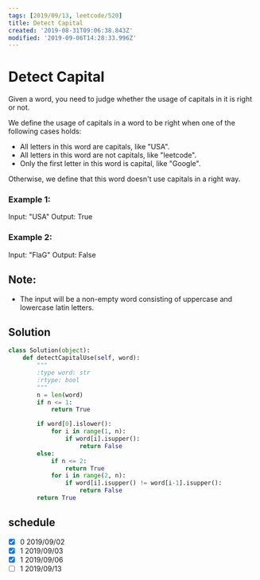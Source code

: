 ```yaml
---
tags: [2019/09/13, leetcode/520]
title: Detect Capital
created: '2019-08-31T09:06:38.843Z'
modified: '2019-09-06T14:28:33.996Z'
---
```


# Detect Capital

Given a word, you need to judge whether the usage of capitals in it is right or not.

We define the usage of capitals in a word to be right when one of the following cases holds:

* All letters in this word are capitals, like "USA".
* All letters in this word are not capitals, like "leetcode".
* Only the first letter in this word is capital, like "Google".

Otherwise, we define that this word doesn't use capitals in a right way.


### Example 1:

Input: "USA"
Output: True


### Example 2:

Input: "FlaG"
Output: False


## Note:

* The input will be a non-empty word consisting of uppercase and lowercase latin letters.


## Solution

```python
class Solution(object):
    def detectCapitalUse(self, word):
        """
        :type word: str
        :rtype: bool
        """
        n = len(word)
        if n <= 1:
            return True

        if word[0].islower():
            for i in range(1, n):
                if word[i].isupper():
                    return False
        else:
            if n <= 2:
                return True
            for i in range(2, n):
                if word[i].isupper() != word[i-1].isupper():
                    return False
        return True

```

## schedule

* [x] 0 2019/09/02
* [x] 1 2019/09/03
* [x] 1 2019/09/06
* [ ] 1 2019/09/13
